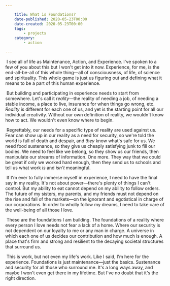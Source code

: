 ```yaml
---

    title: What is Foundations?
    date-published: 2020-05-23T00:00
    date-created: 2020-05-23T00:00
    tags:
        - projects
    category:
        - action

---
```




​	I see all of life as Maintenance, Action, and Experience. I've spoken to a few of you about this but I won't get into it now. Experience, for me, is the end-all-be-all of this whole thing&mdash;all of consciousness, of life, of science and spirituality. This whole game is just us figuring out and defining what it means to be a part of this human experience.

​	But building and participating in experience needs to start from somewhere. Let's call it *reality*&mdash;the reality of needing a job, of needing a stable income, a place to live, insurance for when things go wrong, etc. *Reality* is different for each one of us, and yet is the starting point for all our individual creativity. Without our own definition of reality, we wouldn't know how to act. We wouldn't even know where to begin.

​	Regrettably, our needs for a specific type of reality are used against us. Fear can show up in our reality as a need for security, so we're told the world is full of death and despair, and *they* know what's safe for us. We need food sustenance, so they give us cheaply satisfying junk to fill our bodies. We need to feel like we belong, so they show us our friends, then manipulate our streams of information. One more. They way that we could be great if only we worked hard enough, then they send us to schools and tell us what work *is* and *isn't* meaningful.

​	If I'm ever to fully immerse myself in experience, I need to have the final say in my reality. It's not about power&mdash;there's plenty of things I can't control. But my ability to eat cannot depend on my ability to follow orders. The future of my sisters, my parents, and my friends must not depend on the rise and fall of the markets&mdash;on the ignorant and egotistical in charge of our corporations. In order to wholly follow my dreams, I need to take care of the well-being of all those I love.

​	These are the foundations I am building. The foundations of a reality where every person I love needs not fear a lack of a home. Where our security is not dependent on our loyalty to me or any man in charge. A universe in which each one of us decides our contribution and how much is enough. A place that's firm and strong and resilient to the decaying societal structures that surround us.

​	This is work, but not even my life's work. Like I said, I'm here for the experience. Foundations is just maintenance&mdash;just the basics. Sustenance and security for all those who surround me. It's a long ways away, and maybe I won't even get there in my lifetime. But I've no doubt that it's the right direction.